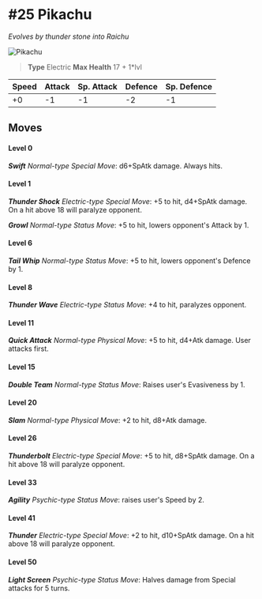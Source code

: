 # #25 Pikachu
*Evolves by thunder stone into Raichu*

![Pikachu](https://img.pokemondb.net/sprites/home/normal/1x/pikachu.png)

> **Type** Electric
> **Max Health** 17 + 1\*lvl

| Speed | Attack | Sp. Attack | Defence | Sp. Defence |
| ----- | ------ | ---------- | ------- | ----------- |
| +0 | -1 | -1 | -2 | -1 |

## Moves
#### Level 0

***Swift** Normal-type Special Move*: d6+SpAtk damage. Always hits.
#### Level 1

***Thunder Shock** Electric-type Special Move*: +5 to hit, d4+SpAtk damage. On a hit above 18 will paralyze opponent.

***Growl** Normal-type Status Move*: +5 to hit, lowers opponent's Attack by 1.
#### Level 6

***Tail Whip** Normal-type Status Move*: +5 to hit, lowers opponent's Defence by 1.
#### Level 8

***Thunder Wave** Electric-type Status Move*: +4 to hit, paralyzes opponent.
#### Level 11

***Quick Attack** Normal-type Physical Move*: +5 to hit, d4+Atk damage. User attacks first.
#### Level 15

***Double Team** Normal-type Status Move*: Raises user's Evasiveness by 1.
#### Level 20

***Slam** Normal-type Physical Move*: +2 to hit, d8+Atk damage. 
#### Level 26

***Thunderbolt** Electric-type Special Move*: +5 to hit, d8+SpAtk damage. On a hit above 18 will paralyze opponent.
#### Level 33

***Agility** Psychic-type Status Move*: raises user's Speed by 2.
#### Level 41

***Thunder** Electric-type Special Move*: +2 to hit, d10+SpAtk damage. On a hit above 18 will paralyze opponent.
#### Level 50

***Light Screen** Psychic-type Status Move*: Halves damage from Special attacks for 5 turns.

